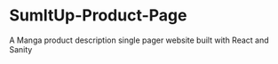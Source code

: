 # SumItUp-Product-Page
A Manga product description single pager website built with React and Sanity
